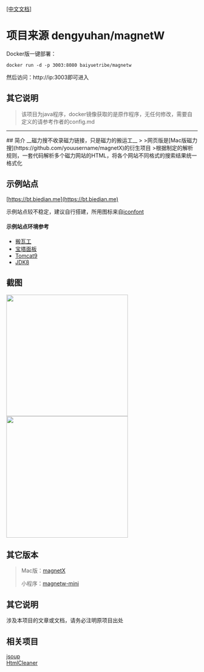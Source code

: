 [[中文文档]](https://github.com/dengyuhan/magnetW/wiki)
# 项目来源 dengyuhan/magnetW

Docker版一键部署：

```
docker run -d -p 3003:8080 baiyuetribe/magnetw
```
然后访问：http://ip:3003即可进入

## 其它说明

> 该项目为java程序，docker镜像获取的是原作程序，无任何修改，需要自定义的请参考作者的config.md


<hr>
## 简介
__磁力搜不收录磁力链接，只是磁力的搬运工__  
>
>网页版是[Mac版磁力搜](https://github.com/youusername/magnetX)的衍生项目  
>根据制定的解析规则，一套代码解析多个磁力网站的HTML，将各个网站不同格式的搜索结果统一格式化

## 示例站点
[https://bt.biedian.me](https://bt.biedian.me)

示例站点较不稳定，建议自行搭建，所用图标来自[iconfont](https://www.iconfont.cn)  

#### 示例站点环境参考
* [搬瓦工](https://bwh88.net/aff.php?aff=48595)
* [宝塔面板](https://www.bt.cn/?invite_code=MV9va2p0bmQ=)
* [Tomcat9](https://tomcat.apache.org/download-90.cgi)
* [JDK8](https://www.oracle.com/technetwork/java/javase/downloads/jdk8-downloads-2133151.html)


## 截图
<img src="screenshots/5.gif" height="320"/><img src="screenshots/9.gif" height ="320"/>

## 其它版本
> Mac版：[magnetX](https://github.com/youusername/magnetX)
> 
> 小程序：[magnetw-mini](https://github.com/dengyuhan/magnetw-mini)

## 其它说明
涉及本项目的文章或文档，请务必注明原项目出处

## 相关项目
[jsoup](https://github.com/jhy/jsoup)  
[HtmlCleaner](https://mvnrepository.com/artifact/net.sourceforge.htmlcleaner/htmlcleaner)
